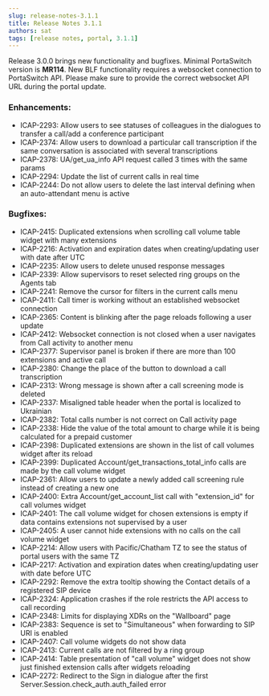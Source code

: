 ```yaml
---
slug: release-notes-3.1.1
title: Release Notes 3.1.1
authors: sat
tags: [release notes, portal, 3.1.1]
---
```


Release 3.0.0 brings new functionality and bugfixes. 
Minimal PortaSwitch version is **MR114**. New BLF functionality requires a websocket connection to PortaSwitch API. Please make sure to provide the correct websocket API URL during the portal update.

### Enhancements:
- ICAP-2293: Allow users to see statuses of colleagues in the dialogues to transfer a call/add a conference participant
- ICAP-2374: Allow users to download a particular call transcription if the same conversation is associated with several transcriptions
- ICAP-2378: UA/get_ua_info API request called 3 times with the same params
- ICAP-2294: Update the list of current calls in real time
- ICAP-2244: Do not allow users to delete the last interval defining when an auto-attendant menu is active
<!--truncate-->

### Bugfixes:
- ICAP-2415: Duplicated extensions when scrolling call volume table widget with many extensions
- ICAP-2216: Activation and expiration dates when creating/updating user with date after UTC
- ICAP-2235: Allow users to delete unused response messages
- ICAP-2339: Allow supervisors to reset selected ring groups on the Agents tab
- ICAP-2241: Remove the cursor for filters in the current calls menu
- ICAP-2411: Call timer is working without an established websocket connection
- ICAP-2365: Content is blinking after the page reloads following a user update
- ICAP-2412: Websocket connection is not closed when a user navigates from Call activity to another menu
- ICAP-2377: Supervisor panel is broken if there are more than 100 extensions and active call
- ICAP-2380: Change the place of the button to download a call transcription
- ICAP-2313: Wrong message is shown after a call screening mode is deleted
- ICAP-2337: Misaligned table header when the portal is localized to Ukrainian
- ICAP-2382: Total calls number is not correct on Call activity page
- ICAP-2338: Hide the value of the total amount to charge while it is being calculated for a prepaid customer
- ICAP-2398: Duplicated extensions are shown in the list of call volumes widget after its reload
- ICAP-2399: Duplicated Account/get_transactions_total_info calls are made by the call volume widget
- ICAP-2361: Allow users to update a newly added call screening rule  instead of creating a new one
- ICAP-2400: Extra Account/get_account_list call with "extension_id" for call volumes widget
- ICAP-2401: The call volume widget for chosen extensions is empty if data contains extensions not supervised by a user
- ICAP-2405: A user cannot hide extensions with no calls on the call volume widget
- ICAP-2214: Allow users with Pacific/Chatham TZ to see the status of portal users with the same TZ
- ICAP-2217: Activation and expiration dates when creating/updating user with date before UTC
- ICAP-2292: Remove the extra tooltip showing the Contact details of a registered SIP device
- ICAP-2324: Application crashes if the role restricts the API access to call recording
- ICAP-2348: Limits for displaying XDRs on the "Wallboard" page
- ICAP-2383: Sequence is set to "Simultaneous" when forwarding to SIP URI is enabled
- ICAP-2407: Call volume widgets do not show data
- ICAP-2413: Current calls are not filtered by a ring group
- ICAP-2414: Table presentation of "call volume" widget does not show just finished extension calls after widgets reloading
- ICAP-2272: Redirect to the Sign in dialogue after the first Server.Session.check_auth.auth_failed error